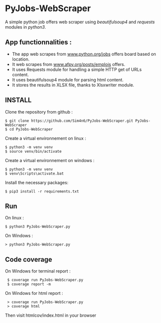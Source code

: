 # PyJobs-WebScraper
A simple python job offers web scraper using *beautifulsoup4* and *requests* modules in *python3*. 


App functionnalities : 
--------
 - The app web scrapes from www.python.org/jobs offers board based on location.
 - It web scrapes from www.afpy.org/posts/emplois offers.
 - It uses Requests module for handling a simple HTTP get of URLs content.
 - It uses beautifulsoup4 module for parsing html content.
 - It stores the results in XLSX file, thanks to Xlsxwriter module.


INSTALL
----
 Clone the repository from github : 

    $ git clone https://github.com/Sim4n6/PyJobs-WebScraper.git PyJobs-WebScraper
    $ cd PyJobs-WebScraper

Create a virtual environnement on linux : 

    $ python3 -m venv venv
    $ source venv/bin/activate
    
Create a virtual environnement on windows :

    $ python3 -m venv venv
    $ venv\Scripts\activate.bat
    
Install the necessary packages: 
    
    $ pip3 install -r requirements.txt
   
Run
---
On linux :

    $ python3 PyJobs-WebScraper.py

On Windows :

    > python3 PyJobs-WebScraper.py
    
    
Code coverage
----

On Windows for terminal report :

     $ coverage run PyJobs-WebScraper.py
     $ coverage report -m 

On Windows for html report : 
 
     > coverage run PyJobs-WebScraper.py
     > coverage html 

Then visit htmlcov/index.html in your browser
